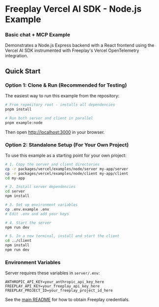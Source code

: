 # Freeplay Vercel AI SDK - Node.js Example

### Basic chat + MCP Example

Demonstrates a Node.js Express backend with a React frontend using the Vercel AI SDK instrumented with Freeplay's Vercel OpenTelemetry integration.

## Quick Start

### Option 1: Clone & Run (Recommended for Testing)

The easiest way to run this example from the repository:

```bash
# From repository root - installs all dependencies
pnpm install

# Run both server and client in parallel
pnpm example:node
```

Then open [http://localhost:3000](http://localhost:3000) in your browser.

### Option 2: Standalone Setup (For Your Own Project)

To use this example as a starting point for your own project:

```bash
# 1. Copy the server and client directories
cp -r packages/vercel/examples/node/server my-app/server
cp -r packages/vercel/examples/node/client my-app/client
cd my-app

# 2. Install server dependencies
cd server
npm install

# 3. Set up environment variables
cp .env.example .env
# Edit .env and add your keys

# 4. Start the server
npm run dev

# 5. In a new terminal, install and start the client
cd ../client
npm install
npm run dev
```

### Environment Variables

Server requires these variables in `server/.env`:

```env
ANTHROPIC_API_KEY=your_anthropic_api_key_here
FREEPLAY_API_KEY=your_freeplay_api_key_here
FREEPLAY_PROJECT_ID=your_freeplay_project_id_here
```

See the [main README](../../README.md) for how to obtain Freeplay credentials.
